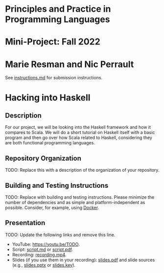 # Principles and Practice in Programming Languages
# Mini-Project: Fall 2022
# Marie Resman and Nic Perrault

See [instructions.md](instructions.md) for submission instructions.

# Hacking into Haskell

## Description

For our project, we will be looking into the Haskell framework and how it compares to Scala. We will do a short tutorial on Haskell itself with a basic program and then go over how Scala related to Haskell, considering they are both functional programming languages. 
## Repository Organization

TODO: Replace this with a description of the organization of your repository.

## Building and Testing Instructions

TODO: Replace with building and testing instructions. Please minimize the number of dependencies and as simple and platform-independent as possible. Consider, for example, using [Docker](https://www.docker.com/).

## Presentation

TODO: Update the following links and remove this line.

- YouTube: https://youtu.be/TODO.
- Script: [script.md](script.md) or [script.pdf](script.pdf).
- Recording: [recording.mp4](recording.mp4).
- Slides (if you use them in your recording): [slides.pdf](slides.pdf) and slide sources (e.g., [slides.pptx](slides.pptx) or [slides.key](slides.key)).